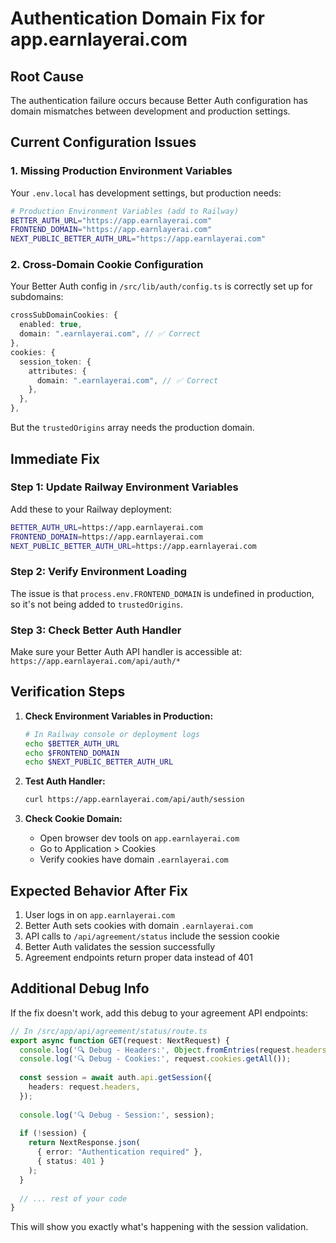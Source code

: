 # Authentication Domain Fix for app.earnlayerai.com

## Root Cause
The authentication failure occurs because Better Auth configuration has domain mismatches between development and production settings.

## Current Configuration Issues

### 1. Missing Production Environment Variables
Your `.env.local` has development settings, but production needs:

```bash
# Production Environment Variables (add to Railway)
BETTER_AUTH_URL="https://app.earnlayerai.com"
FRONTEND_DOMAIN="https://app.earnlayerai.com"
NEXT_PUBLIC_BETTER_AUTH_URL="https://app.earnlayerai.com"
```

### 2. Cross-Domain Cookie Configuration
Your Better Auth config in `/src/lib/auth/config.ts` is correctly set up for subdomains:

```typescript
crossSubDomainCookies: {
  enabled: true,
  domain: ".earnlayerai.com", // ✅ Correct
},
cookies: {
  session_token: {
    attributes: {
      domain: ".earnlayerai.com", // ✅ Correct
    },
  },
},
```

But the `trustedOrigins` array needs the production domain.

## Immediate Fix

### Step 1: Update Railway Environment Variables
Add these to your Railway deployment:

```bash
BETTER_AUTH_URL=https://app.earnlayerai.com
FRONTEND_DOMAIN=https://app.earnlayerai.com  
NEXT_PUBLIC_BETTER_AUTH_URL=https://app.earnlayerai.com
```

### Step 2: Verify Environment Loading
The issue is that `process.env.FRONTEND_DOMAIN` is undefined in production, so it's not being added to `trustedOrigins`.

### Step 3: Check Better Auth Handler
Make sure your Better Auth API handler is accessible at:
`https://app.earnlayerai.com/api/auth/*`

## Verification Steps

1. **Check Environment Variables in Production:**
   ```bash
   # In Railway console or deployment logs
   echo $BETTER_AUTH_URL
   echo $FRONTEND_DOMAIN
   echo $NEXT_PUBLIC_BETTER_AUTH_URL
   ```

2. **Test Auth Handler:**
   ```bash
   curl https://app.earnlayerai.com/api/auth/session
   ```

3. **Check Cookie Domain:**
   - Open browser dev tools on `app.earnlayerai.com`
   - Go to Application > Cookies
   - Verify cookies have domain `.earnlayerai.com`

## Expected Behavior After Fix

1. User logs in on `app.earnlayerai.com`
2. Better Auth sets cookies with domain `.earnlayerai.com`
3. API calls to `/api/agreement/status` include the session cookie
4. Better Auth validates the session successfully
5. Agreement endpoints return proper data instead of 401

## Additional Debug Info

If the fix doesn't work, add this debug to your agreement API endpoints:

```typescript
// In /src/app/api/agreement/status/route.ts
export async function GET(request: NextRequest) {
  console.log('🔍 Debug - Headers:', Object.fromEntries(request.headers.entries()));
  console.log('🔍 Debug - Cookies:', request.cookies.getAll());
  
  const session = await auth.api.getSession({
    headers: request.headers,
  });
  
  console.log('🔍 Debug - Session:', session);
  
  if (!session) {
    return NextResponse.json(
      { error: "Authentication required" },
      { status: 401 }
    );
  }
  
  // ... rest of your code
}
```

This will show you exactly what's happening with the session validation.